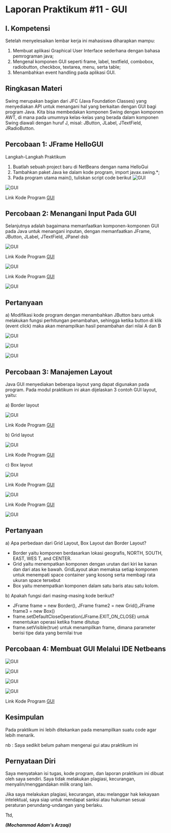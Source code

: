 # Laporan Praktikum #11 - GUI

## I. Kompetensi 
Setelah menyelesaikan lembar kerja ini mahasiswa diharapkan mampu: 
1. Membuat aplikasi Graphical User Interface sederhana dengan bahasa pemrograman java; 
2. Mengenal komponen GUI seperti frame, label, textfield, combobox, radiobutton, checkbox, textarea, menu, serta table; 
3. Menambahkan event handling pada aplikasi GUI. 

## Ringkasan Materi

 Swing merupakan bagian dari JFC (Java Foundation Classes) yang menyediakan API untuk menangani hal yang berkaitan dengan GUI bagi program Java.  Kita bisa membedakan komponen Swing dengan komponen AWT, di mana pada umumnya kelas-kelas yang berada dalam komponen Swing diawali dengan huruf J, misal: JButton, JLabel, JTextField, JRadioButton.

 ## Percobaan 1: JFrame HelloGUI 

 Langkah-Langkah Praktikum 
 1. Buatlah sebuah project baru di NetBeans dengan nama HelloGui 
 2. Tambahkan paket Java ke dalam kode program, import javax.swing.*; 
 3. Pada program utama main(), tuliskan script code berikut 
 ![GUI](img/hellogui.png)

 ![GUI](img/helloguiout.png)

 Link Kode Program [GUI](../../src/7_GUI/HelloGui.java)

 ## Percobaan 2: Menangani Input Pada GUI 

 Selanjutnya adalah bagaimana memanfaatkan komponen-komponen GUI pada Java untuk menangani inputan, dengan memanfaatkan JFrame, JButton, JLabel, JTextField, JPanel dsb

 ![GUI](img/myinputfrom.png)
  
  Link Kode Program [GUI](../../src/7_GUI/MyInputFrom.java)

 ![GUI](img/myinputfrommain.png)

 Link Kode Program [GUI](../../src/7_GUI/MyInputFormTest.java)

 ![GUI](img/myinputfromout.png)

## Pertanyaan 
a) Modifikasi kode program dengan menambahkan JButton baru untuk melakukan fungsi perhitungan penambahan, sehingga ketika button di klik (event click) maka akan menampilkan hasil penambahan dari nilai A dan B 

![GUI](img/pertanyaanpercobaan2.png)

![GUI](img/pertanyaanpercobaan2a.png)

![GUI](img/pertanyaanpercobaan2b.png)

## Percobaan 3: Manajemen Layout 

Java GUI menyediakan beberapa layout yang dapat digunakan pada program. Pada modul praktikum ini akan dijelaskan 3 contoh GUI layout, yaitu: 

a) Border layout

![GUI](img/border.png)

Link Kode Program [GUI](../../src/7_GUI/Border.java)

b) Grid layout  

![GUI](img/grid.png)

Link Kode Program [GUI](../../src/7_GUI/Grid.java)

c) Box layout

![GUI](img/box.png)

Link Kode Program [GUI](../../src/7_GUI/Box.java)

![GUI](img/layoutgui.png)

Link Kode Program [GUI](../../src/7_GUI/LayoutGUI.java)

![GUI](img/percobaan3out.png)

## Pertanyaan 

a) Apa perbedaan dari Grid Layout, Box Layout dan Border Layout? 

-	Border yaitu komponen berdasarkan lokasi geografis, NORTH, SOUTH, EAST, WES T, and CENTER. 
-	Grid yaitu menempatkan komponen dengan urutan dari kiri ke kanan dan dari atas ke bawah. GridLayout akan memaksa setiap komponen untuk menempati space container yang kosong serta membagi rata ukuran space tersebut
-	Box yaitu menempatkan komponen dalam satu baris atau satu kolom.


b) Apakah fungsi dari masing-masing kode berikut?

-	JFrame frame = new Border(), JFrame frame2 = new Grid(),JFrame frame3 = new Box() 
-	frame.setDefaultCloseOperation(JFrame.EXIT_ON_CLOSE) untuk  menentukan operasi ketika frame ditutup
-	frame.setVisible(true) untuk  menampilkan frame, dimana parameter berisi tipe data yang bernilai true

## Percobaan 4: Membuat GUI Melalui IDE Netbeans 

![GUI](img/swingcode.png)

![GUI](img/swingdesign.png)

![GUI](img/swingout.png)

![GUI](img/swingout2.png)

Link Kode Program [GUI](../../src/7_GUI/Swing.java)

## Kesimpulan

Pada praktikum ini lebih ditekankan pada menampilkan suatu code agar lebih menarik.

nb : Saya sedikit belum paham mengenai gui atau praktikum ini

## Pernyataan Diri

Saya menyatakan isi tugas, kode program, dan laporan praktikum ini dibuat oleh saya sendiri. Saya tidak melakukan plagiasi, kecurangan, menyalin/menggandakan milik orang lain.

Jika saya melakukan plagiasi, kecurangan, atau melanggar hak kekayaan intelektual, saya siap untuk mendapat sanksi atau hukuman sesuai peraturan perundang-undangan yang berlaku.

Ttd,

***(Mochammad Adam's Arzaqi)***
